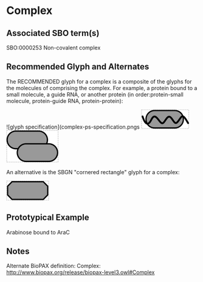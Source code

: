 # Complex

## Associated SBO term(s)
SBO:0000253 Non-covalent complex

## Recommended Glyph and Alternates
The RECOMMENDED glyph for a complex is a composite of the glyphs for the molecules of comprising the complex.  For example, a protein bound to a small molecule, a guide RNA, or another protein (in order:protein-small molecule, protein-guide RNA, protein-protein):

![glyph specification](complex-ps-specification.pngs
![glyph specification](complex-pr-specification.png)
![glyph specification](complex-pp-specification.png)

An alternative is the SBGN "cornered rectangle" glyph for a complex:

![glyph specification](complex-sbgn-specification.png)

## Prototypical Example

Arabinose bound to AraC

## Notes
Alternate BioPAX definition: Complex: http://www.biopax.org/release/biopax-level3.owl#Complex
